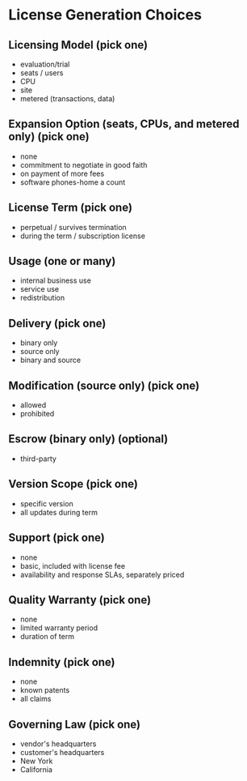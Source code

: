 # License Generation Choices

## Licensing Model (pick one)
- evaluation/trial
- seats / users
- CPU
- site
- metered (transactions, data)

## Expansion Option (seats, CPUs, and metered only) (pick one)
- none
- commitment to negotiate in good faith
- on payment of more fees
- software phones-home a count

## License Term (pick one)
- perpetual / survives termination
- during the term / subscription license

## Usage (one or many)
- internal business use
- service use
- redistribution

## Delivery (pick one)
- binary only
- source only
- binary and source

## Modification (source only) (pick one)
- allowed
- prohibited

## Escrow (binary only) (optional)
- third-party

## Version Scope (pick one)
- specific version
- all updates during term

## Support (pick one)
- none
- basic, included with license fee
- availability and response SLAs, separately priced

## Quality Warranty (pick one)
- none
- limited warranty period
- duration of term

## Indemnity (pick one)
- none
- known patents
- all claims

## Governing Law (pick one)
- vendor's headquarters
- customer's headquarters
- New York
- California
